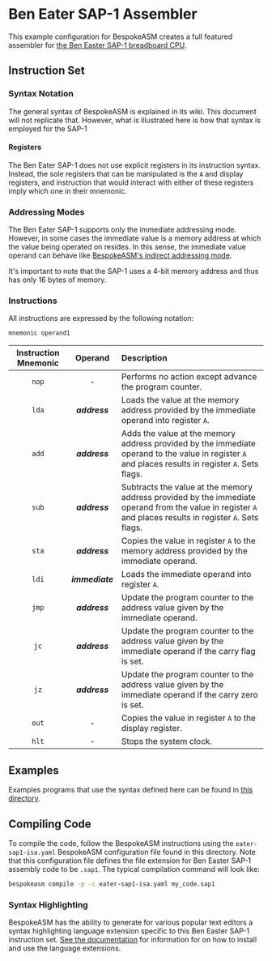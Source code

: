 # Ben Eater SAP-1 Assembler
This example configuration for BespokeASM creates a full featured assembler for [the Ben Easter SAP-1 breadboard CPU](https://eater.net/8bit).

## Instruction Set
### Syntax Notation
The general syntax of BespokeASM is explained in its wiki. This document will not replicate that. However, what is illustrated here is how that syntax is employed for the SAP-1

#### Registers
The Ben Eater SAP-1 does not use explicit registers in its instruction syntax. Instead, the sole registers that can be manipulated is the `A` and display registers, and instruction that would interact with either of these registers imply which one in their mnemonic.

### Addressing Modes
The Ben Eater SAP-1 supports only the immediate addressing mode. However, in some cases the immediate value is a memory address at which the value being operated on resides. In this sense, the immediate value operand can behave like [BespokeASM's indirect addressing mode](https://github.com/michaelkamprath/bespokeasm/wiki/Assembly-Language-Syntax#addressing-modes).

It's important to note that the SAP-1 uses a 4-bit memory address and thus has only 16 bytes of memory.
### Instructions

All instructions are expressed by the following notation:

```asm
mnemonic operand1
```

| Instruction Mnemonic | Operand | Description |
|:-:|:-:|:--|
| `nop` | - | Performs no action except advance the program counter. |
| `lda` | ***address*** | Loads the value at the memory address provided by the immediate operand into register `A`. |
| `add` | ***address*** | Adds the value at the memory address provided by the immediate operand to the value in register `A` and places results in register `A`. Sets flags. |
| `sub` | ***address*** | Subtracts the value at the memory address provided by the immediate operand from the value in register `A` and places results in register `A`. Sets flags. |
| `sta` | ***address*** | Copies the value in register `A` to the memory address provided by the immediate operand. |
| `ldi` | ***immediate*** | Loads the immediate operand into register `A`. |
| `jmp` | ***address*** | Update the program counter to the address value given by the immediate operand. |
| `jc` | ***address*** | Update the program counter to the address value given by the immediate operand if the carry flag is set. |
| `jz` | ***address*** | Update the program counter to the address value given by the immediate operand if the carry zero is set. |
| `out` | - | Copies the value in register `A` to the display register. |
| `hlt` | - | Stops the system clock. |

## Examples
Examples programs that use the syntax defined here can be found in [this directory](./).

## Compiling Code
To compile the code, follow the BespokeASM instructions using the `eater-sap1-isa.yaml` BespokeASM configuration file found in this directory. Note that this configuration file defines the file extension for Ben Easter SAP-1 assembly code to be `.sap1`. The typical compilation command will look like:

```sh
bespokeasm compile -p -c eater-sap1-isa.yaml my_code.sap1
```

### Syntax Highlighting
BespokeASM has the ability to generate for various popular text editors a syntax highlighting language extension specific to this Ben Easter SAP-1 instruction set. [See the documentation](https://github.com/michaelkamprath/bespokeasm/wiki/Installation-and-Usage#installing-language-extensions) for information for on how to install and use the language extensions.
